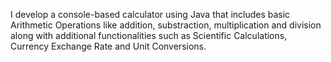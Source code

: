 I develop a console-based calculator using Java that includes basic Arithmetic Operations like addition, substraction, multiplication and division along with additional functionalities such as Scientific Calculations, Currency Exchange Rate and Unit Conversions.
